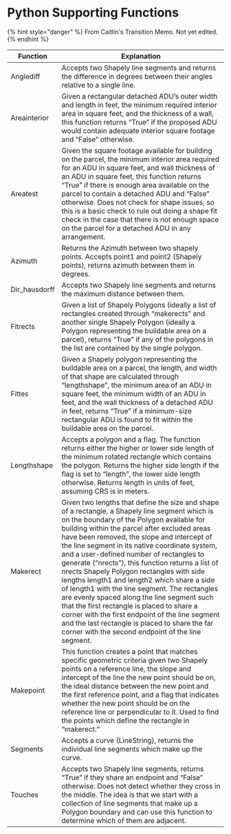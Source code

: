 # Python Supporting Functions

{% hint style="danger" %}
From Caitlin's Transition Memo. Not yet edited.
{% endhint %}

| Function       | Explanation                                                                                                                                                                                                                                                                                                                                                                                                                                                                                                                                                                                                                                                                                                                                                                                      |
| -------------- | ------------------------------------------------------------------------------------------------------------------------------------------------------------------------------------------------------------------------------------------------------------------------------------------------------------------------------------------------------------------------------------------------------------------------------------------------------------------------------------------------------------------------------------------------------------------------------------------------------------------------------------------------------------------------------------------------------------------------------------------------------------------------------------------------ |
| Anglediff      | Accepts two Shapely line segments and returns the difference in degrees between their angles relative to a single line.                                                                                                                                                                                                                                                                                                                                                                                                                                                                                                                                                                                                                                                                          |
| Areainterior   | Given a rectangular detached ADU’s outer width and length in feet, the minimum required interior area in square feet, and the thickness of a wall, this function returns “True” if the proposed ADU would contain adequate interior square footage and “False” otherwise.                                                                                                                                                                                                                                                                                                                                                                                                                                                                                                                        |
| Areatest       | Given the square footage available for building on the parcel, the minimum interior area required for an ADU in square feet, and wall thickness of an ADU in square feet, this function returns “True” if there is enough area available on the parcel to contain a detached ADU and “False” otherwise. Does not check for shape issues, so this is a basic check to rule out doing a shape fit check in the case that there is not enough space on the parcel for a detached ADU in any arrangement.                                                                                                                                                                                                                                                                                            |
| Azimuth        | Returns the Azimuth between two shapely points. Accepts point1 and point2 (Shapely points), returns azimuth between them in degrees.                                                                                                                                                                                                                                                                                                                                                                                                                                                                                                                                                                                                                                                             |
| Dir\_hausdorff | Accepts two Shapely line segments and returns the maximum distance between them.                                                                                                                                                                                                                                                                                                                                                                                                                                                                                                                                                                                                                                                                                                                 |
| Fitrects       | Given a list of Shapely Polygons (ideally a list of rectangles created through “makerects” and another single Shapely Polygon (ideally a Polygon representing the buildable area on a parcel), returns “True” if any of the polygons in the list are contained by the single polygon.                                                                                                                                                                                                                                                                                                                                                                                                                                                                                                            |
| Fittes         | Given a Shapely polygon representing the buildable area on a parcel, the length, and width of that shape are calculated through “lengthshape”, the minimum area of an ADU in square feet, the minimum width of an ADU in feet, and the wall thickness of a detached ADU in feet, returns “True” if a minimum-size rectangular ADU is found to fit within the buildable area on the parcel.                                                                                                                                                                                                                                                                                                                                                                                                       |
| Lengthshape    | Accepts a polygon and a flag. The function returns either the higher or lower side length of the minimum rotated rectangle which contains the polygon. Returns the higher side length if the flag is set to “length”, the lower side length otherwise. Returns length in units of feet, assuming CRS is in meters.                                                                                                                                                                                                                                                                                                                                                                                                                                                                               |
| Makerect       | Given two lengths that define the size and shape of a rectangle, a Shapely line segment which is on the boundary of the Polygon available for building within the parcel after excluded areas have been removed, the slope and intercept of the line segment in its native coordinate system, and a user-defined number of rectangles to generate (“nrects”), this function returns a list of nrects Shapely Polygon rectangles with side lengths length1 and length2 which share a side of length1 with the line segment. The rectangles are evenly spaced along the line segment such that the first rectangle is placed to share a corner with the first endpoint of the line segment and the last rectangle is placed to share the far corner with the second endpoint of the line segment.  |
| Makepoint      | This function creates a point that matches specific geometric criteria given two Shapely points on a reference line, the slope and intercept of the line the new point should be on, the ideal distance between the new point and the first reference point, and a flag that indicates whether the new point should be on the reference line or perpendicular to it. Used to find the points which define the rectangle in “makerect.”                                                                                                                                                                                                                                                                                                                                                           |
| Segments       | Accepts a curve (LineString), returns the individual line segments which make up the curve.                                                                                                                                                                                                                                                                                                                                                                                                                                                                                                                                                                                                                                                                                                      |
| Touches        | Accepts two Shapely line segments, returns “True” if they share an endpoint and “False” otherwise. Does not detect whether they cross in the middle. The idea is that we start with a collection of line segments that make up a Polygon boundary and can use this function to determine which of them are adjacent.                                                                                                                                                                                                                                                                                                                                                                                                                                                                             |
